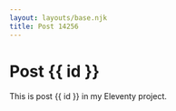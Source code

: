 ```yaml
---
layout: layouts/base.njk
title: Post 14256
---
```


# Post {{ id }}

This is post {{ id }} in my Eleventy project.
